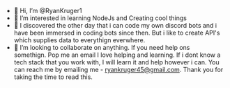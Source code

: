 - 👋 Hi, I’m @RyanKruger1
- 👀 I’m interested in learning NodeJs and Creating cool things
- 🌱 I discovered the other day that i can code my own discord bots and i have been immersed in coding bots since then. But i like to create API's which supplies data to everythign
everwhere.
- 💞️ I’m looking to collaborate on anything. If you need help ons somethign. Pop me an email I love helping and learning. If i dont know a tech stack that you work with, I will learn
it and help however i can.
You can reach me by emailing me - ryankruger45@gmail.com. Thank you for taking the time to read this. 
